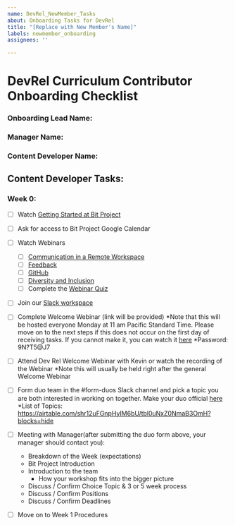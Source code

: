 ```yaml
---
name: DevRel_NewMember_Tasks
about: Onboarding Tasks for DevRel
title: "[Replace with New Member's Name]"
labels: newmember_onboarding
assignees: ''

---
```


# DevRel Curriculum Contributor Onboarding Checklist

### Onboarding Lead Name:
### Manager Name:  
### Content Developer Name:  


## Content Developer Tasks:

### Week 0:
- [ ] Watch [Getting Started at Bit Project](https://youtu.be/-jj090TR3po)
- [ ] Ask for access to Bit Project Google Calendar 
- [ ] Watch Webinars 
  - [ ] [Communication in a Remote Workspace](https://www.youtube.com/watch?v=2f9TkttynIk)
  - [ ] [Feedback](https://youtu.be/UlvYinqLsdo)
  - [ ] [GitHub](https://youtu.be/NNrP1QCF1JE)
  - [ ] [Diversity and Inclusion](https://youtu.be/dIvSjM-1Phw)
  - [ ] Complete the [Webinar Quiz](https://airtable.com/shr31V9xdVRxOffMA)
- [ ] Join our [Slack workspace](https://join.slack.com/t/bitdarlene/shared_invite/zt-9t88xlbb-DHBCQWOUZfu87P376dEEgQ)
- [ ] Complete Welcome Webinar (link will be provided)
*Note that this will be hosted everyone Monday at 11 am Pacific Standard Time. Please move on to the next steps if this does not occur on the first day of receiving tasks. If you cannot make it, you can watch it [here](https://us02web.zoom.us/rec/share/3JMvcIj952BJboXuzB3OBLAmGK_daaa80CVP_fJcxUxsgT_ZLWk5A3LSnh9LzSSy) 
*Password: 9N?T5@J7
- [ ] Attend Dev Rel Welcome Webinar with Kevin or watch the recording of the Webinar
*Note this will usually be held right after the general Welcome Webinar
- [ ] Form duo team in the #form-duos Slack channel and pick a topic you are both interested in working on together. Make your duo official [here](https://airtable.com/shruXimvJ7sjubAId)
*List of Topics: https://airtable.com/shr12uFGnpHyIM6bU/tbl0uNxZ0NmaB3OmH?blocks=hide 

- [ ] Meeting with Manager(after submitting the duo form above, your manager should contact you):
   * Breakdown of the Week (expectations)
  * Bit Project Introduction
  * Introduction to the team
      * How your workshop fits into the bigger picture
  * Discuss / Confirm Choice Topic & 3 or 5 week process
  * Discuss / Confirm Positions
  * Discuss / Confirm Deadlines

-[ ] Move on to Week 1 Procedures

